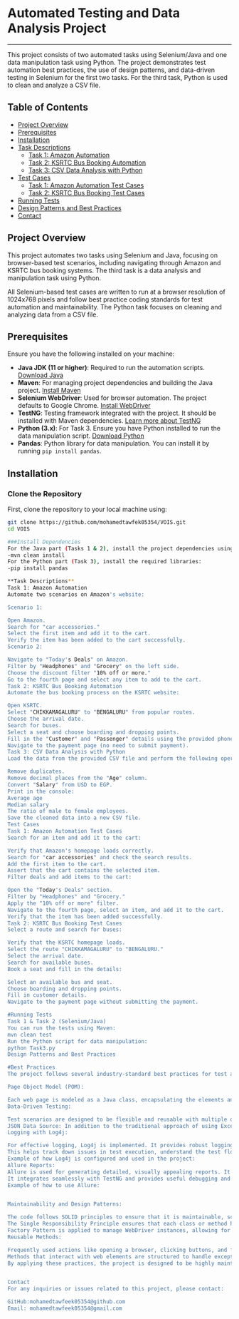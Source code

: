 # Automated Testing and Data Analysis Project
--------------------------------------------
This project consists of two automated tasks using Selenium/Java and one data manipulation task using Python. The project demonstrates test automation best practices, the use of design patterns, and data-driven testing in Selenium for the first two tasks. For the third task, Python is used to clean and analyze a CSV file.

## Table of Contents
- [Project Overview](#project-overview)
- [Prerequisites](#prerequisites)
- [Installation](#installation)
- [Task Descriptions](#task-descriptions)
  - [Task 1: Amazon Automation](#task-1-amazon-automation)
  - [Task 2: KSRTC Bus Booking Automation](#task-2-ksrtc-bus-booking-automation)
  - [Task 3: CSV Data Analysis with Python](#task-3-csv-data-analysis-with-python)
- [Test Cases](#test-cases)
  - [Task 1: Amazon Automation Test Cases](#task-1-amazon-automation-test-cases)
  - [Task 2: KSRTC Bus Booking Test Cases](#task-2-ksrtc-bus-booking-test-cases)
- [Running Tests](#running-tests)
- [Design Patterns and Best Practices](#design-patterns-and-best-practices)
- [Contact](#contact)

## Project Overview
This project automates two tasks using Selenium and Java, focusing on browser-based test scenarios, including navigating through Amazon and KSRTC bus booking systems. The third task is a data analysis and manipulation task using Python.

All Selenium-based test cases are written to run at a browser resolution of 1024x768 pixels and follow best practice coding standards for test automation and maintainability. The Python task focuses on cleaning and analyzing data from a CSV file.

## Prerequisites
Ensure you have the following installed on your machine:

- **Java JDK (11 or higher)**: Required to run the automation scripts. [Download Java](https://www.oracle.com/java/technologies/javase-jdk11-downloads.html)
- **Maven**: For managing project dependencies and building the Java project. [Install Maven](https://maven.apache.org/install.html)
- **Selenium WebDriver**: Used for browser automation. The project defaults to Google Chrome. [Install WebDriver](https://www.selenium.dev/documentation/webdriver/getting_started/install_drivers/)
- **TestNG**: Testing framework integrated with the project. It should be installed with Maven dependencies. [Learn more about TestNG](https://testng.org/doc/documentation-main.html)
- **Python (3.x)**: For Task 3. Ensure you have Python installed to run the data manipulation script. [Download Python](https://www.python.org/downloads/)
- **Pandas**: Python library for data manipulation. You can install it by running `pip install pandas`.

## Installation
### Clone the Repository
First, clone the repository to your local machine using:
```bash
git clone https://github.com/mohamedtawfek05354/VOIS.git
cd VOIS

###Install Dependencies
For the Java part (Tasks 1 & 2), install the project dependencies using Maven:
-mvn clean install
For the Python part (Task 3), install the required libraries:
-pip install pandas

**Task Descriptions**
Task 1: Amazon Automation
Automate two scenarios on Amazon's website:

Scenario 1:

Open Amazon.
Search for "car accessories."
Select the first item and add it to the cart.
Verify the item has been added to the cart successfully.
Scenario 2:

Navigate to "Today's Deals" on Amazon.
Filter by "Headphones" and "Grocery" on the left side.
Choose the discount filter "10% off or more."
Go to the fourth page and select any item to add to the cart.
Task 2: KSRTC Bus Booking Automation
Automate the bus booking process on the KSRTC website:

Open KSRTC.
Select "CHIKKAMAGALURU" to "BENGALURU" from popular routes.
Choose the arrival date.
Search for buses.
Select a seat and choose boarding and dropping points.
Fill in the "Customer" and "Passenger" details using the provided phone number 6789125987.
Navigate to the payment page (no need to submit payment).
Task 3: CSV Data Analysis with Python
Load the data from the provided CSV file and perform the following operations:

Remove duplicates.
Remove decimal places from the "Age" column.
Convert "Salary" from USD to EGP.
Print in the console:
Average age
Median salary
The ratio of male to female employees.
Save the cleaned data into a new CSV file.
Test Cases
Task 1: Amazon Automation Test Cases
Search for an item and add it to the cart:

Verify that Amazon's homepage loads correctly.
Search for "car accessories" and check the search results.
Add the first item to the cart.
Assert that the cart contains the selected item.
Filter deals and add items to the cart:

Open the "Today's Deals" section.
Filter by "Headphones" and "Grocery."
Apply the "10% off or more" filter.
Navigate to the fourth page, select an item, and add it to the cart.
Verify that the item has been added successfully.
Task 2: KSRTC Bus Booking Test Cases
Select a route and search for buses:

Verify that the KSRTC homepage loads.
Select the route "CHIKKAMAGALURU" to "BENGALURU."
Select the arrival date.
Search for available buses.
Book a seat and fill in the details:

Select an available bus and seat.
Choose boarding and dropping points.
Fill in customer details.
Navigate to the payment page without submitting the payment.

#Running Tests
Task 1 & Task 2 (Selenium/Java)
You can run the tests using Maven:
mvn clean test
Run the Python script for data manipulation:
python Task3.py
Design Patterns and Best Practices

#Best Practices
The project follows several industry-standard best practices for test automation and incorporates key design patterns and frameworks to ensure maintainability, scalability, and efficiency. Below are the key practices applied:

Page Object Model (POM):

Each web page is modeled as a Java class, encapsulating the elements and behaviors associated with that page. This pattern promotes code reusability and better separation of concerns.
Data-Driven Testing:

Test scenarios are designed to be flexible and reusable with multiple data sets by implementing TestNG’s @DataProvider. This allows the test cases to be parameterized, reducing duplication and increasing test coverage.
JSON Data Source: In addition to the traditional approach of using Excel or CSV, this project also demonstrates data-driven testing using JSON as the input data source. JSON files are parsed to supply data to test cases, enabling flexible and structured test case design.
Logging with Log4j:

For effective logging, Log4j is implemented. It provides robust logging capabilities, ensuring that each test execution is thoroughly documented with relevant info, debug, warning, and error logs.
This helps track down issues in test execution, understand the test flow, and generate clear logs for debugging.
Example of how Log4j is configured and used in the project:
Allure Reports:
Allure is used for generating detailed, visually appealing reports. It captures important test execution details, including step-by-step results, screenshots on failure, and a complete overview of passed, failed, and skipped tests.
It integrates seamlessly with TestNG and provides useful debugging and test-reporting insights.
Example of how to use Allure:


Maintainability and Design Patterns:

The code follows SOLID principles to ensure that it is maintainable, scalable, and easy to extend.
The Single Responsibility Principle ensures that each class or method has a well-defined purpose, enhancing the maintainability and readability of the codebase.
Factory Pattern is applied to manage WebDriver instances, allowing for flexible browser configurations and parallel execution.
Reusable Methods:

Frequently used actions like opening a browser, clicking buttons, and form-filling are encapsulated into reusable methods to avoid duplication and improve efficiency.
Methods that interact with web elements are structured to handle exceptions and wait for elements dynamically, making the tests more stable and robust.
By applying these practices, the project is designed to be highly maintainable, easy to extend, and robust, ensuring that test scripts are adaptable to changing requirements or applications.


Contact
For any inquiries or issues related to this project, please contact:

GitHub:mohamedtawfeek05354@github.com
Email: mohamedtawfeek05354@gmail.com

